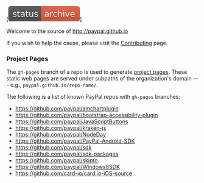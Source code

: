 [![status: archive](https://github.com/GIScience/badges/raw/master/status/archive.svg)]

Welcome to the source of http://paypal.github.io

If you wish to help the cause, please visit the [Contributing](CONTRIBUTING.md) page.

### Project Pages

The `gh-pages` branch of a repo is used to generate [project pages](https://help.github.com/articles/user-organization-and-project-pages#project-pages). These static web pages are served under subpaths of the organization's domain --- e.g., `paypal.github.io/repo-name/`.

The following is a list of known PayPal repos with `gh-pages` branches:

- https://github.com/paypal/amchartplugin
- https://github.com/paypal/bootstrap-accessibility-plugin
- https://github.com/paypal/JavaScriptButtons
- https://github.com/paypal/kraken-js
- https://github.com/paypal/NodeDay
- https://github.com/paypal/PayPal-Android-SDK
- https://github.com/paypal/sdk
- https://github.com/paypal/sdk-packages
- https://github.com/paypal/skipto
- https://github.com/paypal/Windows8SDK
- https://github.com/card-io/card.io-iOS-source
